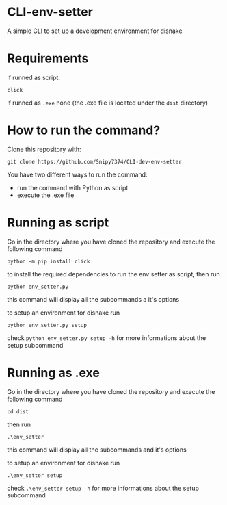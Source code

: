 # CLI-env-setter

A simple CLI to set up a development environment for disnake

# Requirements
if runned as script:
```
click
```

if runned as `.exe` none (the .exe file is located under the `dist` directory)

# How to run the command?
Clone this repository with:
```
git clone https://github.com/Snipy7374/CLI-dev-env-setter
```
You have two different ways to run the command:
- run the command with Python as script
- execute the .exe file

# Running as script
Go in the directory where you have cloned the repository and execute the following command
```
python -m pip install click
```
to install the required dependencies to run the env setter as script, then run
```
python env_setter.py
```
this command will display all the subcommands a it's options

to setup an environment for disnake run
```
python env_setter.py setup
```
check `python env_setter.py setup -h` for more informations about the setup subcommand

# Running as .exe
Go in the directory where you have cloned the repository and execute the following command
```
cd dist
```
then run
```
.\env_setter
```
this command will display all the subcommands and it's options

to setup an environment for disnake run
```
.\env_setter setup
```
check `.\env_setter setup -h` for more informations about the setup subcommand

